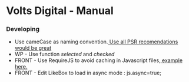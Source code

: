 # Volts Digital  - Manual

### Developing 

* Use cameCase as naming convention.[ Use all PSR recomendations would be great](http://www.php-fig.org/psr/psr-1/)
* WP - Use function *selected* and *checked*
* FRONT - Use RequireJS to avoid caching in Javascript files,[ example here.](http://stackoverflow.com/questions/8315088/prevent-requirejs-from-caching-required-scripts)
* FRONT - Edit LikeBox to load in async mode : js.async=true; 
